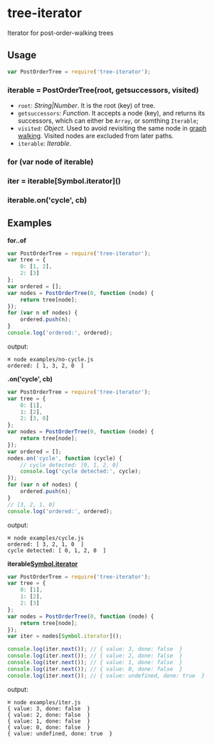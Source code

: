 # tree-iterator
Iterator for post-order-walking trees

## Usage

```javascript
var PostOrderTree = require('tree-iterator');
```

### iterable = PostOrderTree(root, getsuccessors, visited)

* `root`: *String|Number*. It is the root (key) of tree.
* `getsuccessors`: *Function*. It accepts a node (key), and returns its successors, which can either be `Array`, or somthing `Iterable`;
* `visited`: *Object*. Used to avoid revisiting the same node in [graph walking](https://github.com/zoubin/deps-iterator). Visited nodes are excluded from later paths.
* `iterable`: *Iterable*.

### for (var node of iterable)

### iter = iterable\[Symbol.iterator\]()

### iterable.on('cycle', cb)

## Examples

**for..of**

```javascript
var PostOrderTree = require('tree-iterator');
var tree = {
    0: [1, 2],
    2: [3]
};
var ordered = [];
var nodes = PostOrderTree(0, function (node) {
    return tree[node];
});
for (var n of nodes) {
    ordered.push(n);
}
console.log('ordered:', ordered);

```

output:

```
⌘ node examples/no-cycle.js
ordered: [ 1, 3, 2, 0  ]
```

**.on('cycle', cb)**

```javascript
var PostOrderTree = require('tree-iterator');
var tree = {
    0: [1],
    1: [2],
    2: [3, 0]
};
var nodes = PostOrderTree(0, function (node) {
    return tree[node];
});
var ordered = [];
nodes.on('cycle', function (cycle) {
    // cycle detected: [0, 1, 2, 0]
    console.log('cycle detected:', cycle);
});
for (var n of nodes) {
    ordered.push(n);
}
// [3, 2, 1, 0]
console.log('ordered:', ordered);

```

output:

```
⌘ node examples/cycle.js
ordered: [ 3, 2, 1, 0  ]
cycle detected: [ 0, 1, 2, 0  ]
```

**iterable[Symbol.iterator]()**

```javascript
var PostOrderTree = require('tree-iterator');
var tree = {
    0: [1],
    1: [2],
    2: [3]
};
var nodes = PostOrderTree(0, function (node) {
    return tree[node];
});
var iter = nodes[Symbol.iterator]();

console.log(iter.next()); // { value: 3, done: false  }
console.log(iter.next()); // { value: 2, done: false  }
console.log(iter.next()); // { value: 1, done: false  }
console.log(iter.next()); // { value: 0, done: false  }
console.log(iter.next()); // { value: undefined, done: true  }

```

output:

```
⌘ node examples/iter.js
{ value: 3, done: false  }
{ value: 2, done: false  }
{ value: 1, done: false  }
{ value: 0, done: false  }
{ value: undefined, done: true  }
```
